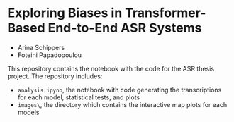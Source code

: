 # Exploring Biases in Transformer-Based End-to-End ASR Systems

* Arina Schippers
* Foteini Papadopoulou

This repository contains the notebook with the code for the ASR thesis project.
The repository includes: 
* `analysis.ipynb`, the notebook with code generating the transcriptions for each model, statistical tests, and plots
* `images\`, the directory which contains the interactive map plots for each models
